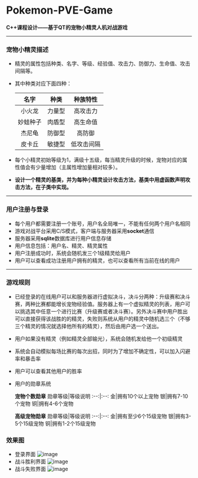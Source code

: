 # Pokemon-PVE-Game
**C++课程设计——基于QT的宠物小精灵人机对战游戏**

---
### 宠物小精灵描述
+ 精灵的属性包括种类、名字、等级、经验值、攻击力、防御力、生命值、攻击间隔等。   
+ 其中种类对应下面四种：  

    名字|种类|种族特性
    :--:|:--:|:--:
    小火龙|力量型|高攻击力
    妙蛙种子|肉盾型|高生命值
    杰尼龟|防御型|高防御
    皮卡丘|敏捷型|低攻击间隔

+ 每个小精灵初始等级为1，满级十五级，每当精灵升级的时候，宠物对应的属性值会有少量增加（主属性增加量相对较多）。  
 
+ **设计一个精灵的基类，并为每种小精灵设计攻击方法，基类中用虚函数声明攻击方法，在子类中实现。**

---
### 用户注册与登录
+ 每个用户都需要注册一个账号，用户名全局唯一，不能有任何两个用户名相同
+ 游戏对战平台采用C/S模式，客户端与服务器采用**socket**通信
+ 服务器采用**sqlite**数据库进行用户信息存储
+ 用户信息包括：用户名、精灵、精灵属性
+ 用户注册成功时，系统会随机发三个1级精灵给用户
+ 用户可以查看成功注册用户拥有的精灵，也可以查看所有当前在线的用户

---
### 游戏规则
+ 已经登录的在线用户可以和服务器进行虚拟决斗，决斗分两种：升级赛和决斗赛，两种比赛都能增长宠物经验值。服务器上有一个虚拟精灵的列表，用户可以挑选其中任意一个进行比赛（升级赛或者决斗赛）。另外决斗赛中用户胜出可以直接获得该战胜的的精灵，失败则系统从用户的精灵中随机选三个（不够三个精灵的情况就选择他所有的精灵），然后由用户选一个送出。
+ 用户如果没有精灵（例如精灵全部输光），系统会随机发给他一个初级精灵
+ 系统会自动模拟每场比赛的每次出招，同时为了增加不确定性，可以加入闪避率和暴击率
+ 用户可以查看其他用户的胜率
+ 用户的勋章系统    

  **宠物个数勋章**
  勋章等级|等级说明
  :--:|:--:
  金|拥有10个以上宠物
  银|拥有7-10个宠物
  铜|拥有4-6个宠物
  
  **高级宠物勋章**
  勋章等级|等级说明
  :--:|:--:
  金|拥有至少6个15级宠物
  银|拥有3-5个15级宠物
  铜|拥有1-2个15级宠物
  
  
### 效果图
+ 登录界面
  ![image](https://github.com/galaxy-TvT/Pokemon-PVE-Game/blob/main/Screenshot/login.png)
+ 战斗胜利界面
  ![image](https://github.com/galaxy-TvT/Pokemon-PVE-Game/blob/main/Screenshot/login.png)
+ 战斗失败界面
  ![image](https://github.com/galaxy-TvT/Pokemon-PVE-Game/blob/main/Screenshot/login.png)
  
  
  
  
  
  
  
  
  
